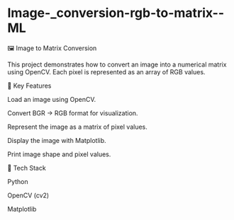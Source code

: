# Image-_conversion-rgb-to-matrix--ML

🖼️ Image to Matrix Conversion

This project demonstrates how to convert an image into a numerical matrix using OpenCV. Each pixel is represented as an array of RGB values.

🔹 Key Features

Load an image using OpenCV.

Convert BGR → RGB format for visualization.

Represent the image as a matrix of pixel values.

Display the image with Matplotlib.

Print image shape and pixel values.

📂 Tech Stack

Python

OpenCV (cv2)

Matplotlib
